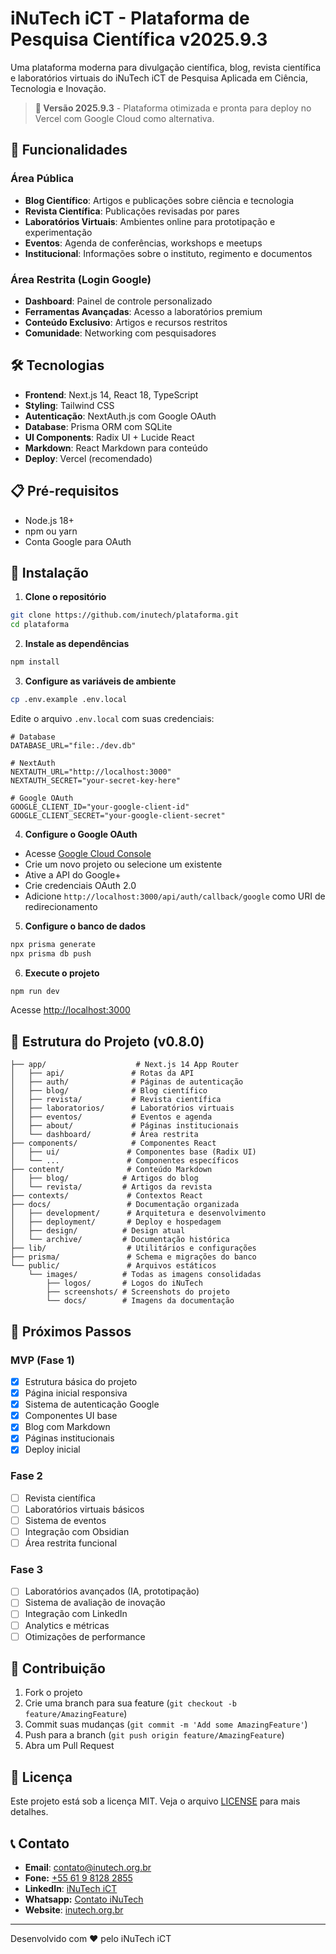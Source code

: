 # iNuTech iCT - Plataforma de Pesquisa Científica v2025.9.3

Uma plataforma moderna para divulgação científica, blog, revista científica e laboratórios virtuais do iNuTech iCT de Pesquisa Aplicada em Ciência, Tecnologia e Inovação.

> **🎯 Versão 2025.9.3** - Plataforma otimizada e pronta para deploy no Vercel com Google Cloud como alternativa.

## 🚀 Funcionalidades

### Área Pública

- **Blog Científico**: Artigos e publicações sobre ciência e tecnologia
- **Revista Científica**: Publicações revisadas por pares
- **Laboratórios Virtuais**: Ambientes online para prototipação e experimentação
- **Eventos**: Agenda de conferências, workshops e meetups
- **Institucional**: Informações sobre o instituto, regimento e documentos

### Área Restrita (Login Google)

- **Dashboard**: Painel de controle personalizado
- **Ferramentas Avançadas**: Acesso a laboratórios premium
- **Conteúdo Exclusivo**: Artigos e recursos restritos
- **Comunidade**: Networking com pesquisadores

## 🛠️ Tecnologias

- **Frontend**: Next.js 14, React 18, TypeScript
- **Styling**: Tailwind CSS
- **Autenticação**: NextAuth.js com Google OAuth
- **Database**: Prisma ORM com SQLite
- **UI Components**: Radix UI + Lucide React
- **Markdown**: React Markdown para conteúdo
- **Deploy**: Vercel (recomendado)

## 📋 Pré-requisitos

- Node.js 18+
- npm ou yarn
- Conta Google para OAuth

## 🚀 Instalação

1. **Clone o repositório**

```bash
git clone https://github.com/inutech/plataforma.git
cd plataforma
```

2. **Instale as dependências**

```bash
npm install
```

3. **Configure as variáveis de ambiente**

```bash
cp .env.example .env.local
```

Edite o arquivo `.env.local` com suas credenciais:

```env
# Database
DATABASE_URL="file:./dev.db"

# NextAuth
NEXTAUTH_URL="http://localhost:3000"
NEXTAUTH_SECRET="your-secret-key-here"

# Google OAuth
GOOGLE_CLIENT_ID="your-google-client-id"
GOOGLE_CLIENT_SECRET="your-google-client-secret"
```

4. **Configure o Google OAuth**

- Acesse [Google Cloud Console](https://console.cloud.google.com/)
- Crie um novo projeto ou selecione um existente
- Ative a API do Google+
- Crie credenciais OAuth 2.0
- Adicione `http://localhost:3000/api/auth/callback/google` como URI de redirecionamento

5. **Configure o banco de dados**

```bash
npx prisma generate
npx prisma db push
```

6. **Execute o projeto**

```bash
npm run dev
```

Acesse [http://localhost:3000](http://localhost:3000)

## 📁 Estrutura do Projeto (v0.8.0)

```
├── app/                    # Next.js 14 App Router
│   ├── api/               # Rotas da API
│   ├── auth/              # Páginas de autenticação
│   ├── blog/              # Blog científico
│   ├── revista/           # Revista científica
│   ├── laboratorios/      # Laboratórios virtuais
│   ├── eventos/           # Eventos e agenda
│   ├── about/             # Páginas institucionais
│   └── dashboard/         # Área restrita
├── components/            # Componentes React
│   ├── ui/               # Componentes base (Radix UI)
│   └── ...               # Componentes específicos
├── content/              # Conteúdo Markdown
│   ├── blog/            # Artigos do blog
│   └── revista/         # Artigos da revista
├── contexts/             # Contextos React
├── docs/                 # Documentação organizada
│   ├── development/      # Arquitetura e desenvolvimento
│   ├── deployment/       # Deploy e hospedagem
│   ├── design/          # Design atual
│   └── archive/         # Documentação histórica
├── lib/                  # Utilitários e configurações
├── prisma/               # Schema e migrações do banco
└── public/               # Arquivos estáticos
    └── images/          # Todas as imagens consolidadas
        ├── logos/       # Logos do iNuTech
        ├── screenshots/ # Screenshots do projeto
        └── docs/        # Imagens da documentação
```

## 🎯 Próximos Passos

### MVP (Fase 1)

- [X] Estrutura básica do projeto
- [X] Página inicial responsiva
- [X] Sistema de autenticação Google
- [X] Componentes UI base
- [X] Blog com Markdown
- [X] Páginas institucionais
- [X] Deploy inicial

### Fase 2

- [ ] Revista científica
- [ ] Laboratórios virtuais básicos
- [ ] Sistema de eventos
- [ ] Integração com Obsidian
- [ ] Área restrita funcional

### Fase 3

- [ ] Laboratórios avançados (IA, prototipação)
- [ ] Sistema de avaliação de inovação
- [ ] Integração com LinkedIn
- [ ] Analytics e métricas
- [ ] Otimizações de performance

## 🤝 Contribuição

1. Fork o projeto
2. Crie uma branch para sua feature (`git checkout -b feature/AmazingFeature`)
3. Commit suas mudanças (`git commit -m 'Add some AmazingFeature'`)
4. Push para a branch (`git push origin feature/AmazingFeature`)
5. Abra um Pull Request

## 📄 Licença

Este projeto está sob a licença MIT. Veja o arquivo [LICENSE](LICENSE) para mais detalhes.

## 📞 Contato

- **Email**: contato@inutech.org.br
- **Fone:** [+55 61 9 8128 2855](http://wa.me/5561981282855)
- **LinkedIn**: [iNuTech iCT](https://www.linkedin.com/company/institutonutech/)
- **Whatsapp:** [Contato iNuTech](http://wa.me/5561981282855)
- **Website**: [inutech.org.br](https://inutech.org.br/)

---

Desenvolvido com ❤️ pelo iNuTech iCT
